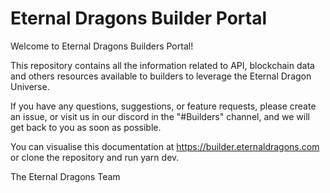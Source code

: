# Eternal Dragons Builder Portal

Welcome to Eternal Dragons Builders Portal!

This repository contains all the information related to API, blockchain data and others resources available to builders to leverage the Eternal Dragon Universe.

If you have any questions, suggestions, or feature requests, please create an issue, or visit us in our discord in the "#Builders" channel, and we will get back to you as soon as possible.

You can visualise this documentation at https://builder.eternaldragons.com or clone the repository and run yarn dev.


The Eternal Dragons Team

